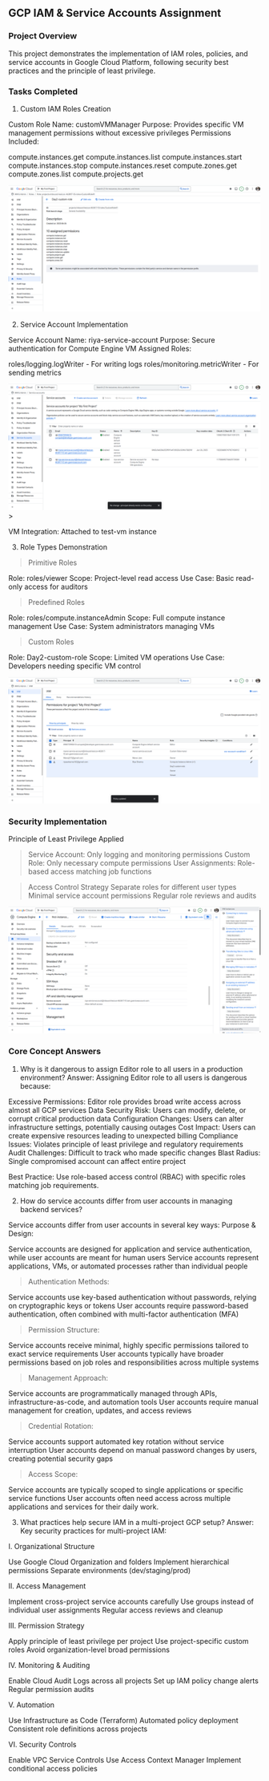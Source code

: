 ## GCP IAM & Service Accounts Assignment
### Project Overview
This project demonstrates the implementation of IAM roles, policies, and service accounts in Google Cloud Platform, following security best practices and the principle of least privilege.

### Tasks Completed
1. Custom IAM Roles Creation

Custom Role Name: customVMManager
Purpose: Provides specific VM management permissions without excessive privileges
Permissions Included:

compute.instances.get
compute.instances.list
compute.instances.start
compute.instances.stop
compute.instances.reset
compute.zones.get
compute.zones.list
compute.projects.get

![](<screenshots/CustomRoles.png>)

2. Service Account Implementation

Service Account Name: riya-service-account
Purpose: Secure authentication for Compute Engine VM
Assigned Roles:

roles/logging.logWriter - For writing logs
roles/monitoring.metricWriter - For sending metrics

![](screenshots/ServiceAccount.png)>

VM Integration: Attached to test-vm instance

3. Role Types Demonstration
> Primitive Roles

Role: roles/viewer
Scope: Project-level read access
Use Case: Basic read-only access for auditors

> Predefined Roles

Role: roles/compute.instanceAdmin
Scope: Full compute instance management
Use Case: System administrators managing VMs

> Custom Roles

Role: Day2-custom-role
Scope: Limited VM operations
Use Case: Developers needing specific VM control


![](<screenshots/IAMRoles.png>)


### Security Implementation
Principle of Least Privilege Applied

> Service Account: Only logging and monitoring permissions
Custom Role: Only necessary compute permissions
User Assignments: Role-based access matching job functions

> Access Control Strategy
Separate roles for different user types
Minimal service account permissions
Regular role reviews and audits


![](<screenshots/API_Access.png>)

### Core Concept Answers
1. Why is it dangerous to assign Editor role to all users in a production environment?
Answer: Assigning Editor role to all users is dangerous because:

Excessive Permissions: Editor role provides broad write access across almost all GCP services
Data Security Risk: Users can modify, delete, or corrupt critical production data
Configuration Changes: Users can alter infrastructure settings, potentially causing outages
Cost Impact: Users can create expensive resources leading to unexpected billing
Compliance Issues: Violates principle of least privilege and regulatory requirements
Audit Challenges: Difficult to track who made specific changes
Blast Radius: Single compromised account can affect entire project

Best Practice: Use role-based access control (RBAC) with specific roles matching job requirements.


2. How do service accounts differ from user accounts in managing backend services?

Service accounts differ from user accounts in several key ways:
Purpose & Design:

Service accounts are designed for application and service authentication, while user accounts are meant for human users
Service accounts represent applications, VMs, or automated processes rather than individual people

>Authentication Methods:

Service accounts use key-based authentication without passwords, relying on cryptographic keys or tokens
User accounts require password-based authentication, often combined with multi-factor authentication (MFA)

>Permission Structure:

Service accounts receive minimal, highly specific permissions tailored to exact service requirements
User accounts typically have broader permissions based on job roles and responsibilities across multiple systems

>Management Approach:

Service accounts are programmatically managed through APIs, infrastructure-as-code, and automation tools
User accounts require manual management for creation, updates, and access reviews

>Credential Rotation:

Service accounts support automated key rotation without service interruption
User accounts depend on manual password changes by users, creating potential security gaps

>Access Scope:

Service accounts are typically scoped to single applications or specific service functions
User accounts often need access across multiple applications and services for their daily work.



3. What practices help secure IAM in a multi-project GCP setup?
Answer: Key security practices for multi-project IAM:

I. Organizational Structure

Use Google Cloud Organization and folders
Implement hierarchical permissions
Separate environments (dev/staging/prod)


II. Access Management

Implement cross-project service accounts carefully
Use groups instead of individual user assignments
Regular access reviews and cleanup


III. Permission Strategy

Apply principle of least privilege per project
Use project-specific custom roles
Avoid organization-level broad permissions


IV. Monitoring & Auditing

Enable Cloud Audit Logs across all projects
Set up IAM policy change alerts
Regular permission audits


V. Automation

Use Infrastructure as Code (Terraform)
Automated policy deployment
Consistent role definitions across projects


VI. Security Controls

Enable VPC Service Controls
Use Access Context Manager
Implement conditional access policies


